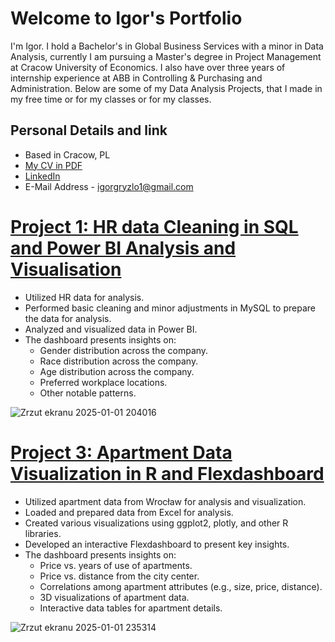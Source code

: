 # Welcome to Igor's Portfolio
I'm Igor. I hold a Bachelor's in Global Business Services with a minor in Data Analysis, currently I am pursuing a Master's degree in Project Management at Cracow University of Economics. I also have over three years of internship experience at ABB in Controlling & Purchasing and Administration. Below are some of my Data Analysis Projects, that I made in my free time or for my classes or for my classes.
## Personal Details and link
* Based in Cracow, PL
* [My CV in PDF](https://github.com/user-attachments/files/18286781/CV.Igor.ze.zdjeciem.pdf)
* [LinkedIn](https://www.linkedin.com/in/igor-gryzlo/)
* E-Mail Address - igorgryzlo1@gmail.com




# [Project 1: HR data Cleaning in SQL and Power BI Analysis and Visualisation](https://github.com/Igusee/Project-1-HR-Data)
* Utilized HR data for analysis.
* Performed basic cleaning and minor adjustments in MySQL to prepare the data for analysis.
* Analyzed and visualized data in Power BI.
* The dashboard presents insights on:
  * Gender distribution across the company.
  * Race distribution across the company.
  * Age distribution across the company.
  * Preferred workplace locations.
  * Other notable patterns.


![Zrzut ekranu 2025-01-01 204016](https://github.com/user-attachments/assets/784f3823-1e87-448d-b0bc-5f1c101946f4)

# [Project 3: Apartment Data Visualization in R and Flexdashboard](https://github.com/Igusee/Project-2-Apartment-Data)  
* Utilized apartment data from Wrocław for analysis and visualization.  
* Loaded and prepared data from Excel for analysis.  
* Created various visualizations using ggplot2, plotly, and other R libraries.  
* Developed an interactive Flexdashboard to present key insights.  
* The dashboard presents insights on:  
  * Price vs. years of use of apartments.  
  * Price vs. distance from the city center.  
  * Correlations among apartment attributes (e.g., size, price, distance).  
  * 3D visualizations of apartment data.  
  * Interactive data tables for apartment details.

![Zrzut ekranu 2025-01-01 235314](https://github.com/user-attachments/assets/b1d57838-de27-4f3a-933c-19a8a86e7765)
